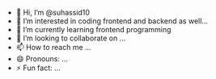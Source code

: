 - 👋 Hi, I’m @suhassid10
- 👀 I’m interested in coding frontend and backend as well...
- 🌱 I’m currently learning frontend programming
- 💞️ I’m looking to collaborate on ...
- 📫 How to reach me ...
- 😄 Pronouns: ...
- ⚡ Fun fact: ...

<!---
suhassid10/suhassid10 is a ✨ special ✨ repository because its `README.md` (this file) appears on your GitHub profile.
You can click the Preview link to take a look at your changes.
--->
